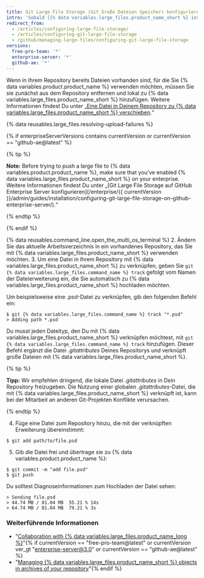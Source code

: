 ```yaml
---
title: Git Large File Storage (Git Große Dateien Speicher) konfigurieren
intro: 'Sobald [{% data variables.large_files.product_name_short %} installiert wurde](/articles/installing-git-large-file-storage/), musst Du es mit einer großen Datei in Deinem Repository verknüpfen.'
redirect_from:
  - /articles/configuring-large-file-storage/
  - /articles/configuring-git-large-file-storage
  - /github/managing-large-files/configuring-git-large-file-storage
versions:
  free-pro-team: '*'
  enterprise-server: '*'
  github-ae: '*'
---
```

Wenn in Ihrem Repository bereits Dateien vorhanden sind, für die Sie {% data variables.product.product_name %} verwenden möchten, müssen Sie sie zunächst aus dem Repository entfernen und lokal zu {% data variables.large_files.product_name_short %} hinzufügen. Weitere Informationen findest Du unter „[Eine Datei in Deinem Repository zu {% data variables.large_files.product_name_short %} verschieben](/articles/moving-a-file-in-your-repository-to-git-large-file-storage).“

{% data reusables.large_files.resolving-upload-failures %}

{% if enterpriseServerVersions contains currentVersion or currentVersion == "github-ae@latest" %}

{% tip %}

**Note:** Before trying to push a large file to {% data variables.product.product_name %}, make sure that you've enabled {% data variables.large_files.product_name_short %} on your enterprise. Weitere Informationen findest Du unter „[Git Large File Storage auf GitHub Enterprise Server konfigurieren](/enterprise/{{ currentVersion }}/admin/guides/installation/configuring-git-large-file-storage-on-github-enterprise-server/).“

{% endtip %}

{% endif %}

{% data reusables.command_line.open_the_multi_os_terminal %}
2. Ändern Sie das aktuelle Arbeitsverzeichnis in ein vorhandenes Repository, das Sie mit {% data variables.large_files.product_name_short %} verwenden möchten.
3. Um eine Datei in Ihrem Repository mit {% data variables.large_files.product_name_short %} zu verknüpfen, geben Sie `git {% data variables.large_files.command_name %} track` gefolgt vom Namen der Dateierweiterung ein, die Sie automatisch zu {% data variables.large_files.product_name_short %} hochladen möchten.

  Um beispielsweise eine _.psd_-Datei zu verknüpfen, gib den folgenden Befehl ein:
  ```shell
  $ git {% data variables.large_files.command_name %} track "*.psd"
  > Adding path *.psd
  ```
  Du musst jeden Dateityp, den Du mit {% data variables.large_files.product_name_short %} verknüpfen möchtest, mit `git {% data variables.large_files.command_name %} track` hinzufügen. Dieser Befehl ergänzt die Datei *.gitattributes* Deines Repositorys und verknüpft große Dateien mit {% data variables.large_files.product_name_short %}.

  {% tip %}

  **Tipp:** Wir empfehlen dringend, die lokale Datei *.gitattributes* in Dein Repository freizugeben. Die Nutzung einer globalen *.gitattributes*-Datei, die mit {% data variables.large_files.product_name_short %} verknüpft ist, kann bei der Mitarbeit an anderen Git-Projekten Konflikte verursachen.

  {% endtip %}

4. Füge eine Datei zum Repository hinzu, die mit der verknüpften Erweiterung übereinstimmt:
  ```shell
  $ git add path/to/file.psd
  ```
5. Gib die Datei frei und übertrage sie zu {% data variables.product.product_name %}:
  ```shell
  $ git commit -m "add file.psd"
  $ git push
  ```
  Du solltest Diagnoseinformationen zum Hochladen der Datei sehen:
  ```shell
  > Sending file.psd
  > 44.74 MB / 81.04 MB  55.21 % 14s
  > 64.74 MB / 81.04 MB  79.21 % 3s
  ```

### Weiterführende Informationen

- "[Collaboration with {% data variables.large_files.product_name_long %}](/articles/collaboration-with-git-large-file-storage/)"{% if currentVersion == "free-pro-team@latest" or currentVersion ver_gt "enterprise-server@3.0" or currentVersion == "github-ae@latest" %}
- "[Managing {% data variables.large_files.product_name_short %} objects in archives of your repository](/github/administering-a-repository/managing-git-lfs-objects-in-archives-of-your-repository)"{% endif %}
